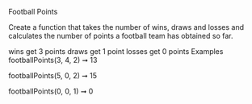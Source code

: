 Football Points

Create a function that takes the number of wins, draws and losses and calculates the number of points a football team has obtained so far.

wins get 3 points
draws get 1 point
losses get 0 points
Examples
footballPoints(3, 4, 2) ➞ 13

footballPoints(5, 0, 2) ➞ 15

footballPoints(0, 0, 1) ➞ 0